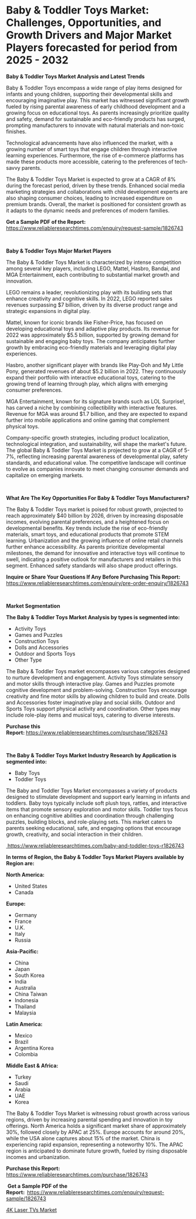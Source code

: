 <p><h1>Baby & Toddler Toys Market: Challenges, Opportunities, and Growth Drivers and Major Market Players forecasted for period from 2025 - 2032</h1></p><p><strong>Baby & Toddler Toys Market Analysis and Latest Trends</strong></p>
<p><p>Baby & Toddler Toys encompass a wide range of play items designed for infants and young children, supporting their developmental skills and encouraging imaginative play. This market has witnessed significant growth fueled by rising parental awareness of early childhood development and a growing focus on educational toys. As parents increasingly prioritize quality and safety, demand for sustainable and eco-friendly products has surged, prompting manufacturers to innovate with natural materials and non-toxic finishes.</p><p>Technological advancements have also influenced the market, with a growing number of smart toys that engage children through interactive learning experiences. Furthermore, the rise of e-commerce platforms has made these products more accessible, catering to the preferences of tech-savvy parents. </p><p>The Baby & Toddler Toys Market is expected to grow at a CAGR of 8% during the forecast period, driven by these trends. Enhanced social media marketing strategies and collaborations with child development experts are also shaping consumer choices, leading to increased expenditure on premium brands. Overall, the market is positioned for consistent growth as it adapts to the dynamic needs and preferences of modern families.</p></p>
<p><strong>Get a Sample PDF of the Report:&nbsp;</strong> <a href="https://www.reliableresearchtimes.com/enquiry/request-sample/1826743?utm_campaign=2182&utm_medium=2&utm_source=Github&utm_content=ia&utm_term=09022025&utm_id=baby-toddler-toys">https://www.reliableresearchtimes.com/enquiry/request-sample/1826743</a></p>
<p>&nbsp;</p>
<p><strong>Baby & Toddler Toys Major Market Players</strong></p>
<p><p>The Baby & Toddler Toys Market is characterized by intense competition among several key players, including LEGO, Mattel, Hasbro, Bandai, and MGA Entertainment, each contributing to substantial market growth and innovation.</p><p>LEGO remains a leader, revolutionizing play with its building sets that enhance creativity and cognitive skills. In 2022, LEGO reported sales revenues surpassing $7 billion, driven by its diverse product range and strategic expansions in digital play.</p><p>Mattel, known for iconic brands like Fisher-Price, has focused on developing educational toys and adaptive play products. Its revenue for 2022 was approximately $5.5 billion, supported by growing demand for sustainable and engaging baby toys. The company anticipates further growth by embracing eco-friendly materials and leveraging digital play experiences.</p><p>Hasbro, another significant player with brands like Play-Doh and My Little Pony, generated revenues of about $5.2 billion in 2022. They continuously expand their portfolio with interactive educational toys, catering to the growing trend of learning through play, which aligns with emerging consumer preferences.</p><p>MGA Entertainment, known for its signature brands such as LOL Surprise!, has carved a niche by combining collectibility with interactive features. Revenue for MGA was around $1.7 billion, and they are expected to expand further into mobile applications and online gaming that complement physical toys.</p><p>Company-specific growth strategies, including product localization, technological integration, and sustainability, will shape the market's future. The global Baby & Toddler Toys Market is projected to grow at a CAGR of 5-7%, reflecting increasing parental awareness of developmental play, safety standards, and educational value. The competitive landscape will continue to evolve as companies innovate to meet changing consumer demands and capitalize on emerging markets.</p></p>
<p>&nbsp;</p>
<p><strong>What Are The Key Opportunities For Baby & Toddler Toys Manufacturers?</strong></p>
<p><p>The Baby & Toddler Toys market is poised for robust growth, projected to reach approximately $40 billion by 2026, driven by increasing disposable incomes, evolving parental preferences, and a heightened focus on developmental benefits. Key trends include the rise of eco-friendly materials, smart toys, and educational products that promote STEM learning. Urbanization and the growing influence of online retail channels further enhance accessibility. As parents prioritize developmental milestones, the demand for innovative and interactive toys will continue to swell, indicating a positive outlook for manufacturers and retailers in this segment. Enhanced safety standards will also shape product offerings.</p></p>
<p><strong>Inquire or Share Your Questions If Any Before Purchasing This Report:</strong> <a href="https://www.reliableresearchtimes.com/enquiry/pre-order-enquiry/1826743?utm_campaign=2182&utm_medium=2&utm_source=Github&utm_content=ia&utm_term=09022025&utm_id=baby-toddler-toys">https://www.reliableresearchtimes.com/enquiry/pre-order-enquiry/1826743</a></p>
<p>&nbsp;</p>
<p><strong>Market Segmentation</strong></p>
<p><strong>The Baby & Toddler Toys Market Analysis by types is segmented into:</strong></p>
<p><ul><li>Activity Toys</li><li>Games and Puzzles</li><li>Construction Toys</li><li>Dolls and Accessories</li><li>Outdoor and Sports Toys</li><li>Other Type</li></ul></p>
<p><p>The Baby & Toddler Toys market encompasses various categories designed to nurture development and engagement. Activity Toys stimulate sensory and motor skills through interactive play. Games and Puzzles promote cognitive development and problem-solving. Construction Toys encourage creativity and fine motor skills by allowing children to build and create. Dolls and Accessories foster imaginative play and social skills. Outdoor and Sports Toys support physical activity and coordination. Other types may include role-play items and musical toys, catering to diverse interests.</p></p>
<p><strong>Purchase this Report:&nbsp;</strong><a href="https://www.reliableresearchtimes.com/purchase/1826743?utm_campaign=2182&utm_medium=2&utm_source=Github&utm_content=ia&utm_term=09022025&utm_id=baby-toddler-toys">https://www.reliableresearchtimes.com/purchase/1826743</a></p>
<p>&nbsp;</p>
<p><strong>The Baby & Toddler Toys Market Industry Research by Application is segmented into:</strong></p>
<p><ul><li>Baby Toys</li><li>Toddler Toys</li></ul></p>
<p><p>The Baby and Toddler Toys Market encompasses a variety of products designed to stimulate development and support early learning in infants and toddlers. Baby toys typically include soft plush toys, rattles, and interactive items that promote sensory exploration and motor skills. Toddler toys focus on enhancing cognitive abilities and coordination through challenging puzzles, building blocks, and role-playing sets. This market caters to parents seeking educational, safe, and engaging options that encourage growth, creativity, and social interaction in their children.</p></p>
<p><a href="https://www.reliableresearchtimes.com/baby-and-toddler-toys-r1826743?utm_campaign=2182&utm_medium=2&utm_source=Github&utm_content=ia&utm_term=09022025&utm_id=baby-toddler-toys">&nbsp;https://www.reliableresearchtimes.com/baby-and-toddler-toys-r1826743</a></p>
<p><strong>In terms of Region, the Baby & Toddler Toys Market Players available by Region are:</strong></p>
<p>
    <p> <strong> North America: </strong>
        <ul>
            <li>United States</li>
            <li>Canada</li>
        </ul>
        </p> 
    <p> <strong> Europe: </strong>
        <ul>
            <li>Germany</li>
            <li>France</li>
            <li>U.K.</li>
            <li>Italy</li>
            <li>Russia</li>
        </ul>
        </p> 
    <p> <strong> Asia-Pacific: </strong>
        <ul>
            <li>China</li>
            <li>Japan</li>
            <li>South Korea</li>
            <li>India</li>
            <li>Australia</li>
            <li>China Taiwan</li>
            <li>Indonesia</li>
            <li>Thailand</li>
            <li>Malaysia</li>
        </ul>
        </p> 
    <p> <strong> Latin America: </strong>
        <ul>
            <li>Mexico</li>
            <li>Brazil</li>
            <li>Argentina Korea</li>
            <li>Colombia</li>
        </ul>
        </p> 
    <p> <strong> Middle East & Africa: </strong>
        <ul>
            <li>Turkey</li>
            <li>Saudi</li>
            <li>Arabia</li>
            <li>UAE</li>
            <li>Korea</li>
        </ul>
    </p>
    </p>
<p><p>The Baby & Toddler Toys Market is witnessing robust growth across various regions, driven by increasing parental spending and innovation in toy offerings. North America holds a significant market share of approximately 30%, followed closely by APAC at 25%. Europe accounts for around 20%, while the USA alone captures about 15% of the market. China is experiencing rapid expansion, representing a noteworthy 10%. The APAC region is anticipated to dominate future growth, fueled by rising disposable incomes and urbanization.</p></p>
<p><strong>Purchase this Report: </strong><a href="https://www.reliableresearchtimes.com/purchase/1826743?utm_campaign=2182&utm_medium=2&utm_source=Github&utm_content=ia&utm_term=09022025&utm_id=baby-toddler-toys">https://www.reliableresearchtimes.com/purchase/1826743</a></p>
<p>&nbsp;<strong>Get a Sample PDF of the Report:&nbsp;&nbsp;</strong><a href="https://www.reliableresearchtimes.com/enquiry/request-sample/1826743?utm_campaign=2182&utm_medium=2&utm_source=Github&utm_content=ia&utm_term=09022025&utm_id=baby-toddler-toys">https://www.reliableresearchtimes.com/enquiry/request-sample/1826743</a></p>
<p><strong></strong></p>
<p><p><a href="https://github.com/tona7vba/Market-Research-Report-List-1/blob/main/4k-laser-tvs-market.md?utm_campaign=2182&utm_medium=2&utm_source=Github&utm_content=ia&utm_term=09022025&utm_id=baby-toddler-toys">4K Laser TVs Market</a></p></p>